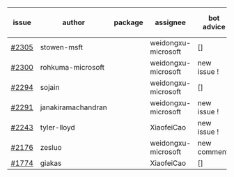 | issue | author | package | assignee | bot advice | created date of issue | target release date | date from target |
| ------ | ------ | ------ | ------ | ------ | ------ | ------ | :-----: |
| [#2305](https://github.com/Azure/sdk-release-request/issues/2305) | stowen-msft |  | weidongxu-microsoft | [] | 12-12 |  |  |
| [#2300](https://github.com/Azure/sdk-release-request/issues/2300) | rohkuma-microsoft |  | weidongxu-microsoft | new issue ! <br> | 12-10 |  |  |
| [#2294](https://github.com/Azure/sdk-release-request/issues/2294) | sojain |  | weidongxu-microsoft | [] | 12-09 |  |  |
| [#2291](https://github.com/Azure/sdk-release-request/issues/2291) | janakiramachandran |  | weidongxu-microsoft | new issue ! <br> | 12-08 |  |  |
| [#2243](https://github.com/Azure/sdk-release-request/issues/2243) | tyler-lloyd |  | XiaofeiCao | new issue ! <br> | 11-19 |  |  |
| [#2176](https://github.com/Azure/sdk-release-request/issues/2176) | zesluo |  | weidongxu-microsoft | new comment.  <br> | 10-26 |  |  |
| [#1774](https://github.com/Azure/sdk-release-request/issues/1774) | giakas |  | XiaofeiCao | [] | 07-14 |  |  |
